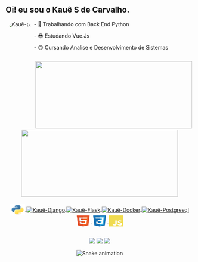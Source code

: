 ## Oi! eu sou o Kauê S de Carvalho.


<div>
    <img align="left" alt="Kauê-pic" height="150" style="border-radius:50px;"          src="https://cdn.discordapp.com/attachments/953285494870003737/953285548817145866/download20220302103243.png">
    <p>- 🤯 Trabalhando com Back End Python</p>
    <p>- 😎 Estudando Vue.Js</p>
    <p>- 🙃 Cursando Analise e Desenvolvimento de Sistemas</p>
</div>

   ##
   ##

<div align="center">
  <a href="https://github.com/Kaue-Silva">
  <img height="180em" width="420px" src="https://github-readme-stats.vercel.app/api?username=Kaue-Silva&show_icons=true&theme=dracula&include_all_commits=true&count_private=true"/>
  <img height="180em" width="420px" src="https://github-readme-stats.vercel.app/api/top-langs/?username=Kaue-Silva&layout=compact&langs_count=7&theme=dracula"/>
</div>
<div style="display: inline_block" align="center"><br>
  <img align="center" alt="Kauê-Python" height="30" width="40" src="https://raw.githubusercontent.com/devicons/devicon/master/icons/python/python-original.svg">
  <img align="center" alt="Kauê-Django" height="60" width="50" src="https://cdn.jsdelivr.net/gh/devicons/devicon/icons/django/django-original.svg">
  <img align="center" alt="Kauê-Flask" height="60" width="50" src="https://cdn.jsdelivr.net/gh/devicons/devicon/icons/flask/flask-original-wordmark.svg">
  <img align="center" alt="Kauê-Docker" height="60" width="50" src="https://cdn.jsdelivr.net/gh/devicons/devicon/icons/docker/docker-original.svg">
  <img align="center" alt="Kauê-Postgresql" height="40" width="40" src="https://cdn.jsdelivr.net/gh/devicons/devicon/icons/postgresql/postgresql-original-wordmark.svg">
  <img align="center" alt="Kauê-HTML" height="30" width="40" src="https://raw.githubusercontent.com/devicons/devicon/master/icons/html5/html5-original.svg">
  <img align="center" alt="Kauê-CSS" height="30" width="40" src="https://raw.githubusercontent.com/devicons/devicon/master/icons/css3/css3-original.svg">
  <img align="center" alt="Kauê-Js" height="30" width="40" src="https://raw.githubusercontent.com/devicons/devicon/master/icons/javascript/javascript-plain.svg">
</div>
  
  ##
 
<div align="center"> 
  <a href="https://instagram.com/kauesil.py" target="_blank"><img src="https://img.shields.io/badge/-Instagram-%23E4405F?style=for-the-badge&logo=instagram&logoColor=white" target="_blank"></a>
  <a href = "mailto:kauesilva940@gmail.com"><img src="https://img.shields.io/badge/-Gmail-%23333?style=for-the-badge&logo=gmail&logoColor=white" target="_blank"></a>
  <a href="https://www.linkedin.com/in/kaue-silva2004/" target="_blank"><img src="https://img.shields.io/badge/-LinkedIn-%230077B5?style=for-the-badge&logo=linkedin&logoColor=white" target="_blank"></a> 
 
  ![Snake animation](https://github.com/Kaue-Silva/Kaue-Silva/blob/output/github-contribution-grid-snake.svg)
 
</div>

